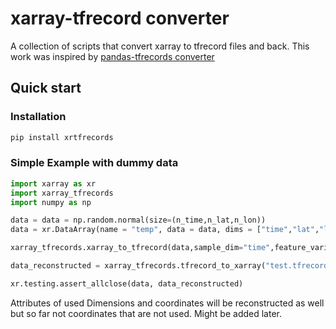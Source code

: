 # xarray-tfrecord converter

A collection of scripts that convert xarray to tfrecord files and back. This work was inspired by [pandas-tfrecords converter](https://github.com/schipiga/pandas-tfrecords)

## Quick start

### Installation
```python
pip install xrtfrecords
```

### Simple Example with dummy data
```python
import xarray as xr
import xarray_tfrecords
import numpy as np

data = data = np.random.normal(size=(n_time,n_lat,n_lon))
data = xr.DataArray(name = "temp", data = data, dims = ["time","lat","lon"], coords= {"time":range(n_time),"lat":range(n_lat),"lon":range(n_lon)}).to_dataset()

xarray_tfrecords.xarray_to_tfrecord(data,sample_dim="time",feature_variables = ["temp"],data_path ="test.tfrecord")

data_reconstructed = xarray_tfrecords.tfrecord_to_xarray("test.tfrecord")

xr.testing.assert_allclose(data, data_reconstructed)
```

Attributes of used Dimensions and coordinates will be reconstructed as well but so far not coordinates that are not used. Might be added later.